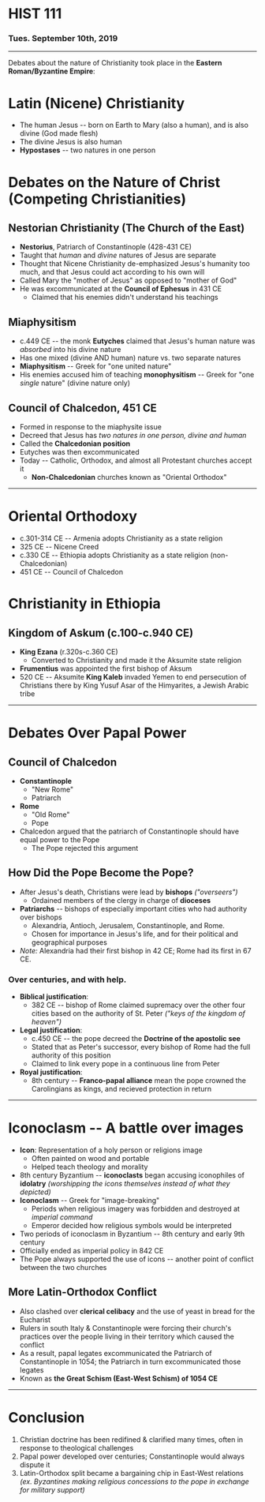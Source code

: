 # HIST 111
### Tues. September 10th, 2019
---

Debates about the nature of Christianity took place in the __Eastern Roman/Byzantine Empire__:

# Latin (Nicene) Christianity
* The human Jesus -- born on Earth to Mary (also a human), and is also divine (God made flesh)
* The divine Jesus is also human
* __Hypostases__ -- two natures in one person

# Debates on the Nature of Christ (Competing Christianities)

## Nestorian Christianity (The Church of the East)
* __Nestorius__, Patriarch of Constantinople (428-431 CE)
* Taught that _human_ and _divine_ natures of Jesus are separate
* Thought that Nicene Christianity de-emphasized Jesus's humanity too much, and that Jesus could act according to his own will
* Called Mary the "mother of Jesus" as opposed to "mother of God"
* He was excommunicated at the __Council of Ephesus__ in 431 CE
    - Claimed that his enemies didn't understand his teachings

## Miaphysitism
* c.449 CE -- the monk __Eutyches__ claimed that Jesus's human nature was _absorbed_ into his divine nature
* Has one mixed (divine AND human) nature vs. two separate natures
* __Miaphysitism__ -- Greek for "one united nature"
* His enemies accused him of teaching __monophysitism__ -- Greek for "one _single_ nature" (divine nature only)

## Council of Chalcedon, 451 CE
* Formed in response to the miaphysite issue
* Decreed that Jesus has _two natures in one person, divine and human_
* Called the __Chalcedonian position__
* Eutyches was then excommunicated
* Today -- Catholic, Orthodox, and almost all Protestant churches accept it
    - __Non-Chalcedonian__ churches known as "Oriental Orthodox"

---
# Oriental Orthodoxy
* c.301-314 CE -- Armenia adopts Christianity as a state religion
* 325 CE -- Nicene Creed
* c.330 CE -- Ethiopia adopts Christianity as a state religion (non-Chalcedonian)
* 451 CE -- Council of Chalcedon

# Christianity in Ethiopia
## Kingdom of Askum (c.100-c.940 CE)
* __King Ezana__ (r.320s-c.360 CE)
    - Converted to Christianity and made it the Aksumite state religion
* __Frumentius__ was appointed the first bishop of Aksum
* 520 CE -- Aksumite __King Kaleb__ invaded Yemen to end persecution of Christians there by King Yusuf Asar of the Himyarites, a Jewish Arabic tribe

---
# Debates Over Papal Power
## Council of Chalcedon
* __Constantinople__
    - "New Rome"
    - Patriarch
* __Rome__
    - "Old Rome"
    - Pope
* Chalcedon argued that the patriarch of Constantinople should have equal power to the Pope
    - The Pope rejected this argument

## How Did the Pope Become the Pope?
* After Jesus's death, Christians were lead by __bishops__ _("overseers")_
    - Ordained members of the clergy in charge of __dioceses__
* __Patriarchs__ -- bishops of especially important cities who had authority over bishops
    - Alexandria, Antioch, Jerusalem, Constantinople, and Rome.
    - Chosen for importance in Jesus's life, and for their political and geographical purposes
* _Note:_ Alexandria had their first bishop in 42 CE; Rome had its first in 67 CE.

### Over centuries, and with help.
* __Biblical justification__:
    - 382 CE -- bishop of Rome claimed supremacy over the other four cities based on the authority of St. Peter _("keys of the kingdom of heaven")_
* __Legal justification__:
    - c.450 CE -- the pope decreed the __Doctrine of the apostolic see__
    - Stated that as Peter's successor, every bishop of Rome had the full authority of this position
    - Claimed to link every pope in a continuous line from Peter
* __Royal justification__:
    - 8th century -- __Franco-papal alliance__ mean the pope crowned the Carolingians as kings, and recieved protection in return

---
# Iconoclasm -- A battle over images
* __Icon__: Representation of a holy person or religions image
    - Often painted on wood and portable
    - Helped teach theology and morality
* 8th century Byzantium -- __iconoclasts__ began accusing iconophiles of __idolatry__ _(worshipping the icons themselves instead of what they depicted)_
* __Iconoclasm__ --  Greek for "image-breaking"
    - Periods when religious imagery was forbidden and destroyed at _imperial command_
    - Emperor decided how religious symbols would be interpreted
* Two periods of iconoclasm in Byzantium -- 8th century and early 9th century
* Officially ended as imperial policy in 842 CE
* The Pope always supported the use of icons -- another point of conflict between the two churches

## More Latin-Orthodox Conflict
* Also clashed over __clerical celibacy__ and the use of yeast in bread for the Eucharist
* Rulers in south Italy & Constantinople were forcing their church's practices over the people living in their territory which caused the conflict
* As a result, papal legates excommunicated the Patriarch of Constantinople in 1054; the Patriarch in turn excommunicated those legates
* Known as __the Great Schism (East-West Schism) of 1054 CE__

---
# Conclusion
1. Christian doctrine has been redifined & clarified many times, often in response to theological challenges
2. Papal power developed over centuries; Constantinople would always dispute it
3. Latin-Orthodox split became a bargaining chip in East-West relations _(ex. Byzantines making religious concessions to the pope in exchange for military support)_